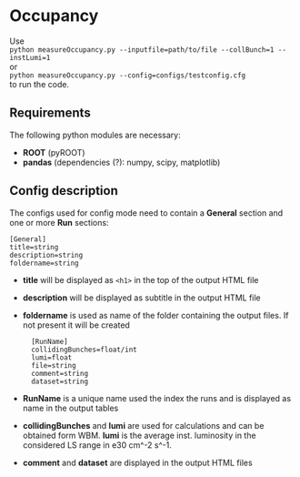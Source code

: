 # Occupancy

Use    
`python measureOccupancy.py --inputfile=path/to/file --collBunch=1 --instLumi=1`    
or   
`python measureOccupancy.py --config=configs/testconfig.cfg`    
to run the code.

## Requirements
The following python modules are necessary:
* __ROOT__ (pyROOT)
* __pandas__ (dependencies (?): numpy, scipy, matplotlib)

## Config description
The configs used for config mode need to contain a __General__ section and one or more __Run__ sections:

    [General]
    title=string
    description=string
    foldername=string

* __title__ will be displayed as `<h1>` in the top of the output HTML file
* __description__  will be displayed as subtitle in the output HTML file
* __foldername__ is used as name of the folder containing the output files. If not present it will be created

        [RunName]
        collidingBunches=float/int
        lumi=float
        file=string
        comment=string
        dataset=string

* __RunName__ is a unique name used the index the runs and is displayed as name in the output tables
* __collidingBunches__ and __lumi__ are used for calculations and can be obtained form WBM. __lumi__ is the average inst. luminosity in the considered LS range in e30 cm^-2 s^-1.
* __comment__ and __dataset__ are displayed in the output HTML files
